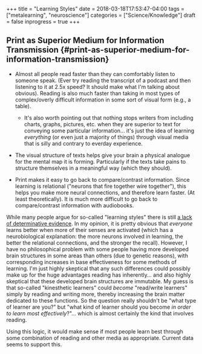 +++
title = "Learning Styles"
date = 2018-03-18T17:53:47-04:00
tags = ["metalearning", "neuroscience"]
categories = ["Science/Knowledge"]
draft = false
inprogress = true
+++

## Print as Superior Medium for Information Transmission {#print-as-superior-medium-for-information-transmission}

-   Almost all people read faster than they can comfortably listen to someone speak. (Ever try reading the transcript of a podcast and then listening to it at 2.5x speed? It should make what I'm talking about obvious). Reading is also much faster than taking in most types of complex/overly difficult information in some sort of visual form (e.g., a table).
    -   It's also worth pointing out that nothing stops writers from including charts, graphs, pictures, etc. when they are superior to text for conveying some particular information... it's just the idea of learning _everything_ (or even just a majority of things) through visual media that is silly and contrary to everday experience.

-   The visual structure of texts helps give your brain a physical analogue for the mental map it is forming. Particularly if the texts take pains to structure themselves in a meaningful way (which they should).
-   Print makes it easy to go back to compare/contrast information. Since learning is relational ("neurons that fire together wire together"), this helps you make more neural connections, and therefore learn faster. (At least theoretically). It is much more difficult to go back to compare/contrast information with audiobooks.

While many people argue for so-called "learning styles" there is still [a lack of determinative evidence](https://en.wikipedia.org/wiki/Learning%5Fstyles#Criticism). In my opinion, it is pretty obvious that _everyone_ learns better when more of their senses are activated (which has a neurobiological explanation: the more neurons involved in learning, the better the relational connections, and the stronger the recall). However, I have no philosophical problem with some people having more developed brain structures in some areas than others (due to genetic reasons), with corresponding increases in base effectiveness for some methods of learning. I'm just highly skeptical that any such differences could possibly make up for the huge advantages reading has inherently... and also highly skeptical that these developed brain structures are immutable. My guess is that so-called "kinesthetic learners" could _become_ "read/write learners" simply by reading and writing more, thereby increasing the brain matter dedicated to these functions. So the question really shouldn't be "what type of learner are you?" but "what kind of learner should you become _in order to learn most effectively_?"... which is almost certainly the kind that involves reading.

Using this logic, it would make sense if most people learn best through some combination of reading and other media as appropriate. Current data seems to support this.
